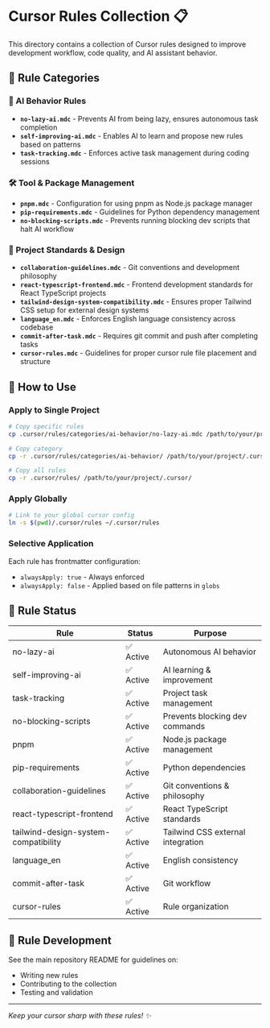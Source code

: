 # Cursor Rules Collection 📋

This directory contains a collection of Cursor rules designed to improve development workflow, code quality, and AI assistant behavior.

## 📁 Rule Categories

### 🤖 AI Behavior Rules

- **`no-lazy-ai.mdc`** - Prevents AI from being lazy, ensures autonomous task completion
- **`self-improving-ai.mdc`** - Enables AI to learn and propose new rules based on patterns
- **`task-tracking.mdc`** - Enforces active task management during coding sessions

### 🛠️ Tool & Package Management

- **`pnpm.mdc`** - Configuration for using pnpm as Node.js package manager
- **`pip-requirements.mdc`** - Guidelines for Python dependency management
- **`no-blocking-scripts.mdc`** - Prevents running blocking dev scripts that halt AI workflow

### 🎨 Project Standards & Design

- **`collaboration-guidelines.mdc`** - Git conventions and development philosophy
- **`react-typescript-frontend.mdc`** - Frontend development standards for React TypeScript projects
- **`tailwind-design-system-compatibility.mdc`** - Ensures proper Tailwind CSS setup for external design systems
- **`language_en.mdc`** - Enforces English language consistency across codebase
- **`commit-after-task.mdc`** - Requires git commit and push after completing tasks
- **`cursor-rules.mdc`** - Guidelines for proper cursor rule file placement and structure

## 🚀 How to Use

### Apply to Single Project

```bash
# Copy specific rules
cp .cursor/rules/categories/ai-behavior/no-lazy-ai.mdc /path/to/your/project/.cursor/rules/

# Copy category
cp -r .cursor/rules/categories/ai-behavior/ /path/to/your/project/.cursor/rules/

# Copy all rules
cp -r .cursor/rules/ /path/to/your/project/.cursor/
```

### Apply Globally

```bash
# Link to your global cursor config
ln -s $(pwd)/.cursor/rules ~/.cursor/rules
```

### Selective Application

Each rule has frontmatter configuration:

- `alwaysApply: true` - Always enforced
- `alwaysApply: false` - Applied based on file patterns in `globs`

## 📝 Rule Status

| Rule                                 | Status    | Purpose                           |
| ------------------------------------ | --------- | --------------------------------- |
| no-lazy-ai                           | ✅ Active | Autonomous AI behavior            |
| self-improving-ai                    | ✅ Active | AI learning & improvement         |
| task-tracking                        | ✅ Active | Project task management           |
| no-blocking-scripts                  | ✅ Active | Prevents blocking dev commands    |
| pnpm                                 | ✅ Active | Node.js package management        |
| pip-requirements                     | ✅ Active | Python dependencies               |
| collaboration-guidelines             | ✅ Active | Git conventions & philosophy      |
| react-typescript-frontend            | ✅ Active | React TypeScript standards        |
| tailwind-design-system-compatibility | ✅ Active | Tailwind CSS external integration |
| language_en                          | ✅ Active | English consistency               |
| commit-after-task                    | ✅ Active | Git workflow                      |
| cursor-rules                         | ✅ Active | Rule organization                 |

## 🔧 Rule Development

See the main repository README for guidelines on:

- Writing new rules
- Contributing to the collection
- Testing and validation

---

_Keep your cursor sharp with these rules! ✨_
